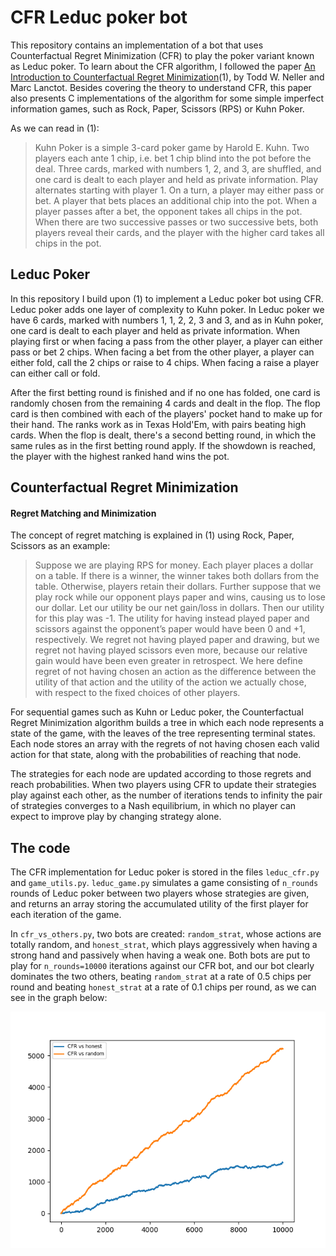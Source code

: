 # CFR Leduc poker bot
This repository contains an implementation of a bot that uses Counterfactual Regret Minimization (CFR) to play the poker variant known as Leduc poker. To learn about the CFR algorithm, I followed the paper [An Introduction to Counterfactual Regret Minimization](http://modelai.gettysburg.edu/2013/cfr/cfr.pdf)(1), by Todd W. Neller
and Marc Lanctot. Besides covering the theory to understand CFR, this paper also presents C implementations of the algorithm for some simple imperfect information games, such as Rock, 
Paper, Scissors (RPS) or Kuhn Poker.

As we can read in (1): 
> Kuhn Poker is a simple 3-card poker game by Harold E. Kuhn. Two players each ante 1 chip, i.e.
bet 1 chip blind into the pot before the deal. Three cards, marked with numbers 1, 2, and 3, are
shuffled, and one card is dealt to each player and held as private information. Play alternates starting
with player 1. On a turn, a player may either pass or bet. A player that bets places an additional chip
into the pot. When a player passes after a bet, the opponent takes all chips in the pot. When there
are two successive passes or two successive bets, both players reveal their cards, and the player with
the higher card takes all chips in the pot.

## Leduc Poker 
In this repository I build upon (1) to implement a Leduc poker bot using CFR. Leduc poker adds one layer of complexity to Kuhn poker. In Leduc poker we have 6 cards, marked with numbers 1, 1, 2, 2, 3 and 3, and as in Kuhn poker, one card is dealt to each player 
and held as private information. When playing first or when facing a pass from the other player, a player can either pass or bet 2 chips. When facing a bet from the other player, a player
can either fold, call the 2 chips or raise to 4 chips. When facing a raise a player can either call or fold.

After the first betting round is finished and if no one has folded, one card is randomly chosen from the remaining 4 cards and dealt in the flop. The flop card is then combined with 
each of the players' pocket hand to make up for their hand. The ranks work as in Texas Hold'Em, with pairs beating high cards. When the flop is dealt, there's a second betting round, in which the same rules 
as in the first betting round apply. If the showdown is reached, the player with the highest ranked hand wins the pot.

## Counterfactual Regret Minimization

#### Regret Matching and Minimization

The concept of regret matching is explained in (1) using Rock, 
Paper, Scissors as an example:
>Suppose we are playing RPS for money. Each player places a dollar on a table. If there is a winner, the
winner takes both dollars from the table. Otherwise, players retain their dollars. Further suppose that
we play rock while our opponent plays paper and wins, causing us to lose our dollar. Let our utility be
our net gain/loss in dollars. Then our utility for this play was -1. The utility for having instead played
paper and scissors against the opponent’s paper would have been 0 and +1, respectively.
We regret not having played paper and drawing, but we regret not having played scissors even
more, because our relative gain would have been even greater in retrospect. We here define regret of
not having chosen an action as the difference between the utility of that action and the utility of the
action we actually chose, with respect to the fixed choices of other players.

For sequential games such as Kuhn or Leduc poker, the Counterfactual Regret Minimization algorithm builds 
a tree in which each node represents a state of the game, with the leaves of the tree representing terminal 
states. Each node stores an array with the regrets of not having chosen each valid action for that state,
along with the probabilities of reaching that node. 

The strategies for each node are updated according to those regrets and reach probabilities. When two players 
using CFR to update their strategies play against each other, as the number of iterations tends to infinity the 
pair of strategies converges to a Nash equilibrium, in which no player can expect to improve play by changing strategy 
alone.

## The code

The CFR implementation for Leduc poker is stored in the files `leduc_cfr.py` and `game_utils.py`. `leduc_game.py` simulates
a game consisting of `n_rounds` rounds of Leduc poker between two players whose strategies are given, and returns an array 
storing the accumulated utility of the first player for each iteration of the game.

In `cfr_vs_others.py`, two bots are created: `random_strat`, whose actions are totally random, and `honest_strat`, which plays
aggressively when having a strong hand and passively when having a weak one. Both bots are put to play for `n_rounds=10000`
iterations against our CFR bot, and our bot clearly dominates the two others, beating `random_strat` at a rate of 0.5 chips per
round and beating `honest_strat` at a rate of 0.1 chips per round, as we can see in the graph below:


![Alt text](https://github.com/scfenton6/leduc-cfr-poker-bot/blob/main/earnings_graph.png?raw=true "Optional Title")



